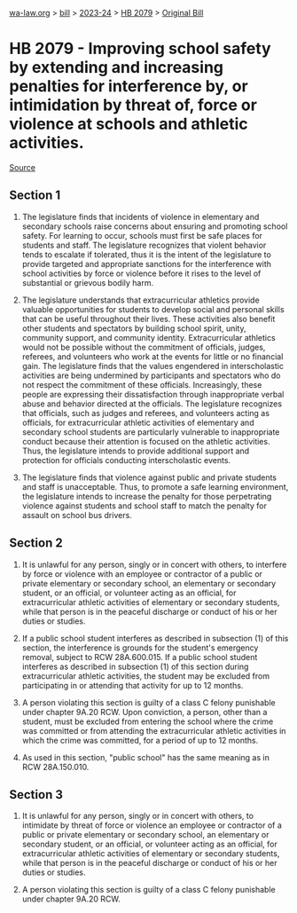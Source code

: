 [wa-law.org](/) > [bill](/bill/) > [2023-24](/bill/2023-24/) > [HB 2079](/bill/2023-24/hb/2079/) > [Original Bill](/bill/2023-24/hb/2079/1/)

# HB 2079 - Improving school safety by extending and increasing penalties for interference by, or intimidation by threat of, force or violence at schools and athletic activities.

[Source](http://lawfilesext.leg.wa.gov/biennium/2023-24/Pdf/Bills/House%20Bills/2079.pdf)

## Section 1
1. The legislature finds that incidents of violence in elementary and secondary schools raise concerns about ensuring and promoting school safety. For learning to occur, schools must first be safe places for students and staff. The legislature recognizes that violent behavior tends to escalate if tolerated, thus it is the intent of the legislature to provide targeted and appropriate sanctions for the interference with school activities by force or violence before it rises to the level of substantial or grievous bodily harm.

2. The legislature understands that extracurricular athletics provide valuable opportunities for students to develop social and personal skills that can be useful throughout their lives. These activities also benefit other students and spectators by building school spirit, unity, community support, and community identity. Extracurricular athletics would not be possible without the commitment of officials, judges, referees, and volunteers who work at the events for little or no financial gain. The legislature finds that the values engendered in interscholastic activities are being undermined by participants and spectators who do not respect the commitment of these officials. Increasingly, these people are expressing their dissatisfaction through inappropriate verbal abuse and behavior directed at the officials. The legislature recognizes that officials, such as judges and referees, and volunteers acting as officials, for extracurricular athletic activities of elementary and secondary school students are particularly vulnerable to inappropriate conduct because their attention is focused on the athletic activities. Thus, the legislature intends to provide additional support and protection for officials conducting interscholastic events.

3. The legislature finds that violence against public and private students and staff is unacceptable. Thus, to promote a safe learning environment, the legislature intends to increase the penalty for those perpetrating violence against students and school staff to match the penalty for assault on school bus drivers.

## Section 2
1. It is unlawful for any person, singly or in concert with others, to interfere by force or violence with an employee or contractor of a public or private elementary or secondary school, an elementary or secondary student, or an official, or volunteer acting as an official, for extracurricular athletic activities of elementary or secondary students, while that person is in the peaceful discharge or conduct of his or her duties or studies.

2. If a public school student interferes as described in subsection (1) of this section, the interference is grounds for the student's emergency removal, subject to RCW 28A.600.015. If a public school student interferes as described in subsection (1) of this section during extracurricular athletic activities, the student may be excluded from participating in or attending that activity for up to 12 months.

3. A person violating this section is guilty of a class C felony punishable under chapter 9A.20 RCW. Upon conviction, a person, other than a student, must be excluded from entering the school where the crime was committed or from attending the extracurricular athletic activities in which the crime was committed, for a period of up to 12 months.

4. As used in this section, "public school" has the same meaning as in RCW 28A.150.010.

## Section 3
1. It is unlawful for any person, singly or in concert with others, to intimidate by threat of force or violence an employee or contractor of a public or private elementary or secondary school, an elementary or secondary student, or an official, or volunteer acting as an official, for extracurricular athletic activities of elementary or secondary students, while that person is in the peaceful discharge or conduct of his or her duties or studies.

2. A person violating this section is guilty of a class C felony punishable under chapter 9A.20 RCW.
